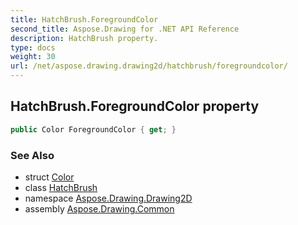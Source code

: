 ```yaml
---
title: HatchBrush.ForegroundColor
second_title: Aspose.Drawing for .NET API Reference
description: HatchBrush property. 
type: docs
weight: 30
url: /net/aspose.drawing.drawing2d/hatchbrush/foregroundcolor/
---
```

## HatchBrush.ForegroundColor property

```csharp
public Color ForegroundColor { get; }
```

### See Also

* struct [Color](../../../aspose.drawing/color/)
* class [HatchBrush](../)
* namespace [Aspose.Drawing.Drawing2D](../../hatchbrush/)
* assembly [Aspose.Drawing.Common](../../../)



